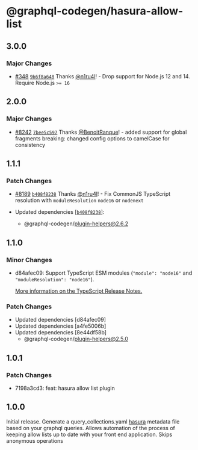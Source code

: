 # @graphql-codegen/hasura-allow-list

## 3.0.0

### Major Changes

- [#348](https://github.com/dotansimha/graphql-code-generator-community/pull/348)
  [`9b6f8a648`](https://github.com/dotansimha/graphql-code-generator-community/commit/9b6f8a648492adf2584cbbbb721bd94277084413)
  Thanks [@n1ru4l](https://github.com/n1ru4l)! - Drop support for Node.js 12 and 14. Require Node.js
  `>= 16`

## 2.0.0

### Major Changes

- [#8242](https://github.com/dotansimha/graphql-code-generator/pull/8242)
  [`7bee5c597`](https://github.com/dotansimha/graphql-code-generator/commit/7bee5c597466d53152776b1cca9085bd29af00cb)
  Thanks [@BenoitRanque](https://github.com/BenoitRanque)! - added support for global fragments
  breaking: changed config options to camelCase for consistency

## 1.1.1

### Patch Changes

- [#8189](https://github.com/dotansimha/graphql-code-generator/pull/8189)
  [`b408f8238`](https://github.com/dotansimha/graphql-code-generator/commit/b408f8238c00bbb4cd448501093856c06cfde50f)
  Thanks [@n1ru4l](https://github.com/n1ru4l)! - Fix CommonJS TypeScript resolution with
  `moduleResolution` `node16` or `nodenext`

- Updated dependencies
  [[`b408f8238`](https://github.com/dotansimha/graphql-code-generator/commit/b408f8238c00bbb4cd448501093856c06cfde50f)]:
  - @graphql-codegen/plugin-helpers@2.6.2

## 1.1.0

### Minor Changes

- d84afec09: Support TypeScript ESM modules (`"module": "node16"` and
  `"moduleResolution": "node16"`).

  [More information on the TypeScript Release Notes.](https://devblogs.microsoft.com/typescript/announcing-typescript-4-7/#ecmascript-module-support-in-node-js)

### Patch Changes

- Updated dependencies [d84afec09]
- Updated dependencies [a4fe5006b]
- Updated dependencies [8e44df58b]
  - @graphql-codegen/plugin-helpers@2.5.0

## 1.0.1

### Patch Changes

- 7198a3cd3: feat: hasura allow list plugin

## 1.0.0

Initial release. Generate a query_collections.yaml
[hasura](https://hasura.io/docs/latest/graphql/cloud/security/allow-lists.html) metadata file based
on your graphql queries. Allows automation of the process of keeping allow lists up to date with
your front end application. Skips anonymous operations
